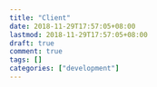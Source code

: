 ```yaml
---
title: "Client"
date: 2018-11-29T17:57:05+08:00
lastmod: 2018-11-29T17:57:05+08:00
draft: true
comment: true
tags: []
categories: ["development"]
---
```


<!--more-->
